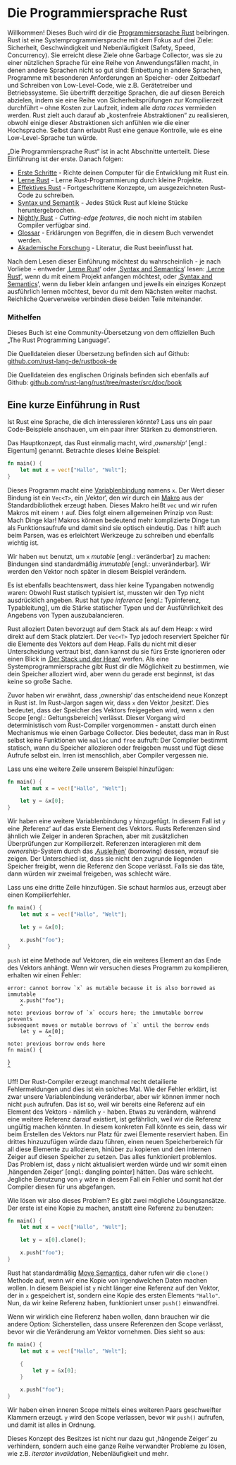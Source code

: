 # Die Programmiersprache Rust

Willkommen! Dieses Buch wird dir die [Programmiersprache Rust][rust] beibringen.
Rust ist eine Systemprogrammiersprache mit dem Fokus auf drei Ziele:
Sicherheit, Geschwindigkeit und Nebenläufigkeit (Safety, Speed, Concurrency).
Sie erreicht diese Ziele ohne Garbage Collector, was sie zu einer nützlichen Sprache
für eine Reihe von Anwendungsfällen macht, in denen andere Sprachen nicht so gut sind:
Einbettung in andere Sprachen, Programme mit besonderen Anforderungen an Speicher-
oder Zeitbedarf und Schreiben von Low-Level-Code, wie z.B. Gerätetreiber und
Betriebssysteme.
Sie übertrifft derzeitige Sprachen, die auf diesen Bereich abzielen, indem sie eine
Reihe von Sicherheitsprüfungen zur Kompilierzeit durchführt – ohne Kosten zur Laufzeit,
indem alle *data races* vermieden werden.
Rust zielt auch darauf ab „kostenfreie Abstraktionen“ zu realisieren, obwohl
einige dieser Abstraktionen sich anfühlen wie die einer Hochsprache.
Selbst dann erlaubt Rust eine genaue Kontrolle, wie es eine Low-Level-Sprache tun würde.

[rust]: https://www.rust-lang.org

„Die Programmiersprache Rust“ ist in acht Abschnitte unterteilt.
Diese Einführung ist der erste. Danach folgen:

* [Erste Schritte][es] - Richte deinen Computer für die Entwicklung mit Rust ein.
* [Lerne Rust][lr] - Lerne Rust-Programmierung durch kleine Projekte.
* [Effektives Rust][er] - Fortgeschrittene Konzepte, um ausgezeichneten Rust-Code zu schreiben.
* [Syntax und Semantik][ss] - Jedes Stück Rust auf kleine Stücke heruntergebrochen.
* [Nightly Rust][nr] - *Cutting-edge features*, die noch nicht im stabilen Compiler verfügbar sind.
* [Glossar][gl] - Erklärungen von Begriffen, die in diesem Buch verwendet werden.
* [Akademische Forschung][bi] - Literatur, die Rust beeinflusst hat.

[es]: Erste_Schritte.html
[lr]: Lerne_Rust.html
[er]: Effektives_Rust.html
[ss]: Syntax_Und_Semantik.html
[nr]: Nightly_Rust.html
[gl]: Glossar.html
[bi]: Bibliografie.html

Nach dem Lesen dieser Einführung möchtest du wahrscheinlich - je nach Vorliebe -
entweder ‚[Lerne Rust][lr]‘ oder ‚[Syntax and Semantics][ss]‘ lesen:
‚[Lerne Rust][lr]‘, wenn du mit einem Projekt anfangen möchtest,
oder ‚[Syntax and Semantics][ss]‘, wenn du lieber klein anfangen und jeweils ein
einziges Konzept ausführlich lernen möchtest, bevor du mit dem Nächsten weiter machst.
Reichliche Querverweise verbinden diese beiden Teile miteinander.

### Mithelfen
Dieses Buch ist eine Community-Übersetzung von dem offiziellen Buch „The Rust Programming Language“.

Die Quelldateien dieser Übersetzung befinden sich auf Github:
[github.com/rust-lang-de/rustbook-de](https://github.com/rust-lang-de/rustbook-de)

Die Quelldateien des englischen Originals befinden sich ebenfalls auf Github:
[github.com/rust-lang/rust/tree/master/src/doc/book](https://github.com/rust-lang/rust/tree/master/src/doc/book)

## Eine kurze Einführung in Rust

Ist Rust eine Sprache, die dich interessieren könnte? Lass uns ein paar 
Code-Beispiele anschauen, um ein paar ihrer Stärken zu demonstrieren.

Das Hauptkonzept, das Rust einmalig macht, wird ‚*ownership*‘ [engl.: Eigentum]
genannt. Betrachte dieses kleine Beispiel:

```rust
fn main() {
    let mut x = vec!["Hallo", "Welt"];
}
```

Dieses Programm macht eine [Variablenbindung][var] namens `x`. Der Wert dieser 
Bindung ist ein `Vec<T>`, ein ‚Vektor‘, den wir durch ein [Makro][macro] 
aus der Standardbibliothek erzeugt haben. Dieses Makro heißt `vec` und wir rufen 
Makros mit einem `!` auf. Dies folgt einem allgemeinen Prinzip von Rust:
Mach Dinge klar! Makros können bedeutend mehr komplizierte Dinge tun als 
Funktionsaufrufe und damit sind sie optisch eindeutig. Das `!` hilft auch beim 
Parsen, was es erleichtert Werkzeuge zu schreiben und ebenfalls wichtig ist.

Wir haben `mut` benutzt, um `x` *mutable* [engl.: veränderbar] zu machen:
Bindungen sind standardmäßig *immutable* [engl.: unveränderbar].
Wir werden den Vektor noch später in diesem Beispiel verändern.

Es ist ebenfalls beachtenswert, dass hier keine Typangaben notwendig waren: 
Obwohl Rust statisch typisiert ist, mussten wir den Typ nicht ausdrücklich 
angeben. Rust hat *type inference* [engl.: Typinferenz, Typableitung], um 
die Stärke statischer Typen und der Ausführlichkeit des Angebens von Typen 
auszubalancieren.

Rust alloziert Daten bevorzugt auf dem Stack als auf dem Heap: `x` wird direkt
auf dem Stack platziert. Der `Vec<T>` Typ jedoch reserviert Speicher für die
Elemente des Vektors auf dem Heap. Falls du nicht mit dieser Unterscheidung
vertraut bist, dann kannst du sie fürs Erste ignorieren oder einen Blick in
[‚Der Stack und der Heap‘][heap] werfen. Als eine Systemprogrammiersprache
gibt Rust dir die Möglichkeit zu bestimmen, wie dein Speicher alloziert wird,
aber wenn du gerade erst beginnst, ist das keine so große Sache.

[var]: Variablenbindung.html
[macro]: Makros.html
[heap]: Der_Stack_Und_Der_Heap.html

Zuvor haben wir erwähnt, dass ‚ownership‘ das entscheidend neue Konzept in Rust ist.
Im Rust-Jargon sagen wir, dass `x` den Vektor ‚besitzt‘. Dies bedeutet, dass der
Speicher des Vektors freigegeben wird, wenn `x` den Scope [engl.: Geltungsbereich]
verlässt. Dieser Vorgang wird deterministisch vom Rust-Compiler
vorgenommen - anstatt durch einen Mechanismus wie einen Garbage Collector.
Dies bedeutet, dass man in Rust selbst keine Funktionen wie `malloc` und
`free` aufruft: Der Compiler bestimmt statisch, wann du Speicher allozieren oder
freigeben musst und fügt diese Aufrufe selbst ein. Irren ist menschlich, aber
Compiler vergessen nie.

Lass uns eine weitere Zeile unserem Beispiel hinzufügen:

```rust
fn main() {
    let mut x = vec!["Hallo", "Welt"];

    let y = &x[0];
}
```

Wir haben eine weitere Variablenbindung `y` hinzugefügt. In diesem Fall ist
`y` eine ‚Referenz‘ auf das erste Element des Vektors. Rusts Referenzen sind
ähnlich wie Zeiger in anderen Sprachen, aber mit zusätzlichen Überprüfungen zur
Kompilierzeit. Referenzen interagieren mit dem *ownership*-System durch das
[‚Ausleihen‘][borrowing] (borrowing) dessen, worauf sie zeigen.
Der Unterschied ist, dass sie nicht den zugrunde liegenden Speicher freigibt,
wenn die Referenz den Scope verlässt. Falls sie das täte,
dann würden wir zweimal freigeben, was schlecht wäre.

[borrowing]: Referenzen_Und_Ausleihen.html

Lass uns eine dritte Zeile hinzufügen. Sie schaut harmlos aus, erzeugt aber
einen Kompilierfehler.

```rust
fn main() {
    let mut x = vec!["Hallo", "Welt"];

    let y = &x[0];

    x.push("foo");
}
```

`push` ist eine Methode auf Vektoren, die ein weiteres Element an das Ende
des Vektors anhängt. Wenn wir versuchen dieses Programm zu kompilieren, erhalten
wir einen Fehler:

```text
error: cannot borrow `x` as mutable because it is also borrowed as immutable
    x.push("foo");
    ^
note: previous borrow of `x` occurs here; the immutable borrow prevents
subsequent moves or mutable borrows of `x` until the borrow ends
    let y = &x[0];
             ^
note: previous borrow ends here
fn main() {

}
^
```
Uff! Der Rust-Compiler erzeugt manchmal recht detailierte Fehlermeldungen und dies ist
ein solches Mal. Wie der Fehler erklärt, ist zwar unsere Variablenbindung veränderbar,
aber wir können immer noch nicht `push` aufrufen. Das ist so, weil wir bereits
eine Referenz auf ein Element des Vektors - nämlich `y` - haben. Etwas zu verändern,
während eine weitere Referenz darauf existiert, ist gefährlich, weil wir die
Referenz ungültig machen könnten. In diesem konkreten Fall könnte es sein, dass
wir beim Erstellen des Vektors nur Platz für zwei Elemente reserviert haben.
Ein drittes hinzuzufügen würde dazu führen, einen neuen Speicherbereich für all
diese Elemente zu allozieren, hinüber zu kopieren und den internen Zeiger auf
diesen Speicher zu setzen. Das alles funktioniert problemlos. Das Problem ist,
dass `y` nicht aktualisiert werden würde und wir somit einen ‚hängenden Zeiger‘
[engl.: dangling pointer] hätten. Das wäre schlecht. Jegliche Benutzung von `y` wäre in
diesem Fall ein Fehler und somit hat der Compiler diesen für uns abgefangen.

Wie lösen wir also dieses Problem? Es gibt zwei mögliche Lösungsansätze.
Der erste ist eine Kopie zu machen, anstatt eine Referenz zu benutzen:

```rust
fn main() {
    let mut x = vec!["Hallo", "Welt"];

    let y = x[0].clone();

    x.push("foo");
}
```

Rust hat standardmäßig [Move Semantics][move], daher rufen wir die `clone()`
Methode auf, wenn wir eine Kopie von irgendwelchen Daten machen wollen.
In diesem Beispiel ist `y` nicht länger eine Referenz auf den Vektor, der in `x`
gespeichert ist, sondern eine Kopie des ersten Elements `"Hallo"`. Nun, da wir
keine Referenz haben, funktioniert unser `push()` einwandfrei.

[move]: Besitz#move-semantik

Wenn wir wirklich eine Referenz haben wollen, dann brauchen wir die andere
Option: Sicherstellen, dass unsere Referenzen den Scope verlässt, bevor wir die
Veränderung am Vektor vornehmen. Dies sieht so aus:

```rust
fn main() {
    let mut x = vec!["Hallo", "Welt"];

    {
        let y = &x[0];
    }

    x.push("foo");
}
```

Wir haben einen inneren Scope mittels eines weiteren Paars geschweifter Klammern
erzeugt. `y` wird den Scope verlassen, bevor wir `push()` aufrufen, und damit
ist alles in Ordnung.

Dieses Konzept des Besitzes ist nicht nur dazu gut ‚hängende Zeiger‘ zu verhindern,
sondern auch eine ganze Reihe verwandter Probleme zu lösen, wie z.B.
*iterator invalidation*, Nebenläufigkeit und mehr.
